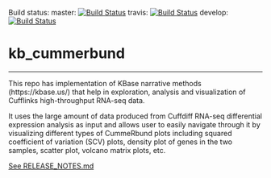 Build status:
master:  [![Build Status](https://travis-ci.org/arfathpasha/kb_cummerbund.svg?branch=master)](https://travis-ci.org/arfathpasha/kb_cummerbund)
travis: [![Build Status](https://travis-ci.org/arfathpasha/kb_cummerbund.svg?branch=travis)](https://travis-ci.org/arfathpasha/kb_cummerbund)
develop: [![Build Status](https://travis-ci.org/arfathpasha/kb_cummerbund.svg?branch=develop)](https://travis-ci.org/arfathpasha/kb_cummerbund)

# kb_cummerbund
---

<p>This repo has implementation of KBase narrative methods (https://kbase.us/) that help in exploration, analysis and  visualization of Cufflinks high-throughput RNA-seq data.</p> 
   <p>It uses the large amount of data produced from Cuffdiff RNA-seq differential expression analysis as input and allows user to easily navigate through it by visualizing different types of CummeRbund plots including squared coefficient of variation (SCV) plots, density plot of genes in the two samples, scatter plot, volcano matrix plots, etc.</p>

[See RELEASE_NOTES.md](RELEASE_NOTES.md)
   

